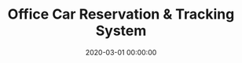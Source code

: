 ---
layout: inner
position: left
title: 'Office Car Reservation & Tracking System'
lead_text: 'Developed the Android app and its backend functionality.'
tags: ['MySQL', 'PHP', 'Yii 2', 'API', 'Kotlin', 'Android SDK', 'Traccar']
featured_image: ['/img/posts/mobdin-min.png','/img/posts/mobdin2-min.png']
date: 2020-03-01 00:00:00
categories: ['Backend Dev','Mobile Dev']
project_link: ''
button_icon: ''
button_text: ''
order: 24
visible: 1
company: 'Self-employed'
---